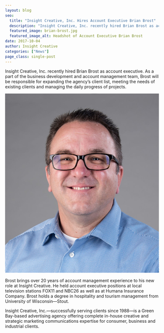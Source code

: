 ```yaml
---
layout: blog
seo:
  title: "Insight Creative, Inc. Hires Account Executive Brian Brost"
  description: "Insight Creative, Inc. recently hired Brian Brost as account executive."
  featured_image: brian-brost.jpg
  featured_image_alt: Headshot of Account Executive Brian Brost
date: 2017-10-04
author: Insight Creative
categories: ["News"]
page_class: single-post
---
```


Insight Creative, Inc. recently hired Brian Brost as account executive. As a part of the business development and account management team, Brost will be responsible for expanding the agency’s client list, meeting the needs of existing clients and managing the daily progress of projects.

![Headshot of Account Executive Brian Brost](brian-brost.jpg)

Brost brings over 20 years of account management experience to his new role at Insight Creative. He held account executive positions at local television stations FOX11 and NBC26 as well as at Humana Insurance Company. Brost holds a degree in hospitality and tourism management from University of Wisconsin—Stout.

Insight Creative, Inc.—successfully serving clients since 1988—is a Green Bay-based advertising agency offering complete in-house creative and strategic marketing communications expertise for consumer, business and industrial clients.
